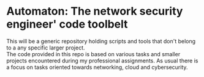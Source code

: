 # Automaton: The network security engineer' code toolbelt

This will be a generic repository holding scripts and tools that don't belong to a any specific larger project.  
The code provided in this repo is based on various tasks and smaller projects encountered during my professional assignments.
As usual there is a focus on tasks oriented towards networking, cloud and cybersecurity.
